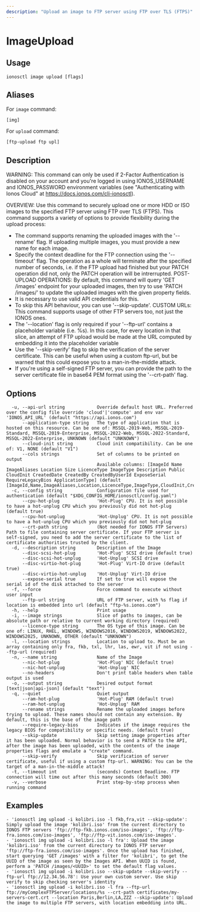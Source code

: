 ```yaml
---
description: "Upload an image to FTP server using FTP over TLS (FTPS)"
---
```


# ImageUpload

## Usage

```text
ionosctl image upload [flags]
```

## Aliases

For `image` command:

```text
[img]
```

For `upload` command:

```text
[ftp-upload ftp upl]
```

## Description

WARNING:
This command can only be used if 2-Factor Authentication is disabled on your account and you're logged in using IONOS_USERNAME and IONOS_PASSWORD environment variables (see "Authenticating with Ionos Cloud" at https://docs.ionos.com/cli-ionosctl).

OVERVIEW:
  Use this command to securely upload one or more HDD or ISO images to the specified FTP server using FTP over TLS (FTPS). This command supports a variety of options to provide flexibility during the upload process:
  - The command supports renaming the uploaded images with the '--rename' flag. If uploading multiple images, you must provide a new name for each image.
  - Specify the context deadline for the FTP connection using the '--timeout' flag. The operation as a whole will terminate after the specified number of seconds, i.e. if the FTP upload had finished but your PATCH operation did not, only the PATCH operation will be intrerrupted.
POST-UPLOAD OPERATIONS:
  By default, this command will query 'GET /images' endpoint for your uploaded images, then try to use 'PATCH /images/<UUID>' to update the uploaded images with the given property fields.
  - It is necessary to use valid API credentials for this.
  - To skip this API behaviour, you can use '--skip-update'.
CUSTOM URLs:
  This command supports usage of other FTP servers too, not just the IONOS ones.
  - The '--location' flag is only required if your '--ftp-url' contains a placeholder variable (i.e. %s).
  In this case, for every location in that slice, an attempt of FTP upload would be made at the URL computed by embedding it into the placeholder variable
  - Use the '--skip-verify' flag to skip the verification of the server certificate. This can be useful when using a custom ftp-url,
  but be warned that this could expose you to a man-in-the-middle attack.
  - If you're using a self-signed FTP server, you can provide the path to the server certificate file in base64 PEM format using the '--crt-path' flag.


## Options

```text
  -u, --api-url string            Override default host URL. Preferred over the config file override 'cloud'|'compute' and env var 'IONOS_API_URL' (default "https://api.ionos.com")
      --application-type string   The type of application that is hosted on this resource. Can be one of: MSSQL-2019-Web, MSSQL-2019-Standard, MSSQL-2019-Enterprise, MSSQL-2022-Web, MSSQL-2022-Standard, MSSQL-2022-Enterprise, UNKNOWN (default "UNKNOWN")
      --cloud-init string         Cloud init compatibility. Can be one of: V1, NONE (default "V1")
      --cols strings              Set of columns to be printed on output 
                                  Available columns: [ImageId Name ImageAliases Location Size LicenceType ImageType Description Public CloudInit CreatedDate CreatedBy CreatedByUserId ExposeSerial RequireLegacyBios ApplicationType] (default [ImageId,Name,ImageAliases,Location,LicenceType,ImageType,CloudInit,CreatedDate])
  -c, --config string             Configuration file used for authentication (default "$XDG_CONFIG_HOME/ionosctl/config.yaml")
      --cpu-hot-plug              'Hot-Plug' CPU. It is not possible to have a hot-unplug CPU which you previously did not hot-plug (default true)
      --cpu-hot-unplug            'Hot-Unplug' CPU. It is not possible to have a hot-unplug CPU which you previously did not hot-plug
      --crt-path string           (Not needed for IONOS FTP Servers) Path to file containing server certificate. If your FTP server is self-signed, you need to add the server certificate to the list of certificate authorities trusted by the client.
  -d, --description string        Description of the Image
      --disc-scsi-hot-plug        'Hot-Plug' SCSI drive (default true)
      --disc-scsi-hot-unplug      'Hot-Unplug' SCSI drive
      --disc-virtio-hot-plug      'Hot-Plug' Virt-IO drive (default true)
      --disc-virtio-hot-unplug    'Hot-Unplug' Virt-IO drive
      --expose-serial true        If set to true will expose the serial id of the disk attached to the server
  -f, --force                     Force command to execute without user input
      --ftp-url string            URL of FTP server, with %s flag if location is embedded into url (default "ftp-%s.ionos.com")
  -h, --help                      Print usage
  -i, --image strings             Slice of paths to images, can be absolute path or relative to current working directory (required)
      --licence-type string       The OS type of this image. Can be one of: LINUX, RHEL, WINDOWS, WINDOWS2016, WINDOWS2019, WINDOWS2022, WINDOWS2025, UNKNOWN, OTHER (default "UNKNOWN")
  -l, --location strings          Location to upload to. Must be an array containing only fra, fkb, txl, lhr, las, ewr, vit if not using --ftp-url (required)
  -n, --name string               Name of the Image
      --nic-hot-plug              'Hot-Plug' NIC (default true)
      --nic-hot-unplug            'Hot-Unplug' NIC
      --no-headers                Don't print table headers when table output is used
  -o, --output string             Desired output format [text|json|api-json] (default "text")
  -q, --quiet                     Quiet output
      --ram-hot-plug              'Hot-Plug' RAM (default true)
      --ram-hot-unplug            'Hot-Unplug' RAM
      --rename strings            Rename the uploaded images before trying to upload. These names should not contain any extension. By default, this is the base of the image path
      --require-legacy-bios       Indicates if the image requires the legacy BIOS for compatibility or specific needs. (default true)
      --skip-update               Skip setting image properties after it has been uploaded. Normal behavior is to send a PATCH to the API, after the image has been uploaded, with the contents of the image properties flags and emulate a "create" command.
      --skip-verify               Skip verification of server certificate, useful if using a custom ftp-url. WARNING: You can be the target of a man-in-the-middle attack!
  -t, --timeout int               (seconds) Context Deadline. FTP connection will time out after this many seconds (default 300)
  -v, --verbose                   Print step-by-step process when running command
```

## Examples

```text
- 'ionosctl img upload -i kolibri.iso -l fkb,fra,vit --skip-update': Simply upload the image 'kolibri.iso' from the current directory to IONOS FTP servers 'ftp://ftp-fkb.ionos.com/iso-images', 'ftp://ftp-fra.ionos.com/iso-images', 'ftp://ftp-vit.ionos.com/iso-images'.
- 'ionosctl img upload -i kolibri.iso -l fra': Upload the image 'kolibri.iso' from the current directory to IONOS FTP server 'ftp://ftp-fra.ionos.com/iso-images'. Once the upload has finished, start querying 'GET /images' with a filter for 'kolibri', to get the UUID of the image as seen by the Images API. When UUID is found, perform a 'PATCH /images/<UUID>' to set the default flag values.
- 'ionosctl img upload -i kolibri.iso --skip-update --skip-verify --ftp-url ftp://12.34.56.78': Use your own custom server. Use skip verify to skip checking server's identity
- 'ionosctl img upload -i kolibri.iso -l fra --ftp-url ftp://myComplexFTPServer/locations/%s --crt-path certificates/my-servers-cert.crt --location Paris,Berlin,LA,ZZZ --skip-update': Upload the image to multiple FTP servers, with location embedding into URL.
```


